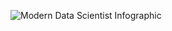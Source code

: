 ![Modern Data Scientist Infographic](https://image.jimcdn.com/app/cms/image/transf/dimension=1040x10000:format=png/path/s4d88a36c8ea54d60/image/i301b6ca77a82c12b/version/1481988519/image.png "Modern Data Scientist Infographic")
